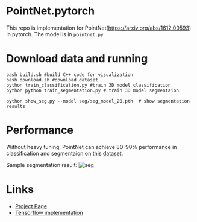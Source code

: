 # PointNet.pytorch
This repo is implementation for PointNet(https://arxiv.org/abs/1612.00593) in pytorch. The model is in `pointnet.py`.


# Download data and running

```
bash build.sh #build C++ code for visualization
bash download.sh #download dataset
python train_classification.py #train 3D model classification
python python train_segmentation.py # train 3D model segmentaion

python show_seg.py --model seg/seg_model_20.pth  # show segmentation results
```

# Performance
Without heavy tuning, PointNet can achieve 80-90% performance in classification and segmentaion on this [dataset](http://web.stanford.edu/~ericyi/project_page/part_annotation/index.html). 

Sample segmentation result:
![seg](https://raw.githubusercontent.com/fxia22/pointnet.pytorch/master/misc/show3d.png?token=AE638Oy51TL2HDCaeCF273X_-Bsy6-E2ks5Y_BUzwA%3D%3D)


# Links

- [Project Page](http://stanford.edu/~rqi/pointnet/)
- [Tensorflow implementation](https://github.com/charlesq34/pointnet)
